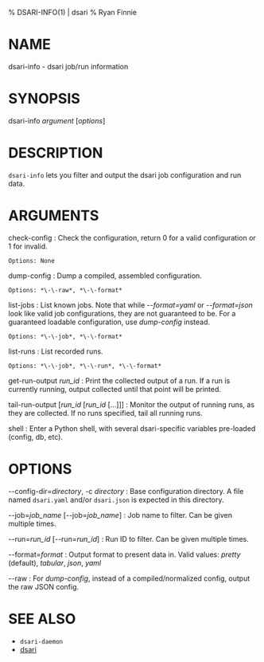 % DSARI-INFO(1) | dsari
% Ryan Finnie
# NAME

dsari-info - dsari job/run information

# SYNOPSIS

dsari-info *argument* [*options*]

# DESCRIPTION

`dsari-info` lets you filter and output the dsari job configuration and run data.

# ARGUMENTS

check-config
:   Check the configuration, return 0 for a valid configuration or 1 for invalid.

    Options: None

dump-config
:   Dump a compiled, assembled configuration.

    Options: *\-\-raw*, *\-\-format*

list-jobs
:   List known jobs.
    Note that while *\-\-format=yaml* or *\-\-format=json* look like valid job configurations, they are not guaranteed to be.
    For a guaranteed loadable configuration, use *dump-config* instead.

    Options: *\-\-job*, *\-\-format*

list-runs
:   List recorded runs.

    Options: *\-\-job*, *\-\-run*, *\-\-format*

get-run-output *run_id*
:   Print the collected output of a run.
    If a run is currently running, output collected until that point will be printed.

tail-run-output [*run_id* [*run_id* [...]]]
:   Monitor the output of running runs, as they are collected.
    If no runs specified, tail all running runs.

shell
:   Enter a Python shell, with several dsari-specific variables pre-loaded (config, db, etc).

# OPTIONS

\-\-config-dir=*directory*, -c *directory*
:   Base configuration directory.
    A file named `dsari.yaml` and/or `dsari.json` is expected in this directory.

\-\-job=*job_name* [\-\-job=*job_name*]
:   Job name to filter.
    Can be given multiple times.

\-\-run=*run_id* [\-\-run=*run_id*]
:   Run ID to filter.
    Can be given multiple times.

\-\-format=*format*
:   Output format to present data in.
    Valid values: *pretty* (default), *tabular*, *json*, *yaml*

\-\-raw
:   For *dump-config*, instead of a compiled/normalized config, output the raw JSON config.

# SEE ALSO

* `dsari-daemon`
* [dsari](https://github.com/rfinnie/dsari)
